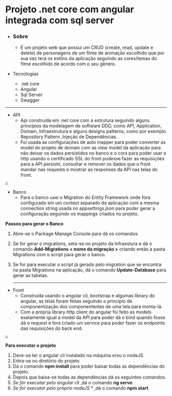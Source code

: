 # 	**Projeto .net core com angular integrada com sql server**
* ### Sobre

  * É um projeto web que possui um CRUD (create, read, update e delete) de personagens de um filme de animação escolhido que por sua vez terá os estilos da aplicação seguindo as cores/temas do filme escolhido de acordo com o seu gênero.

* Tecnologias
  * .net core
  * Angular
  * Sql Server
  * Swagger

------



* API
  * Api construída em .net core com a estrutura seguindo alguns princípios da modelagem de software DDD, como API, Application, Domain, Infraestrutura e alguns designs patterns, como por exemplo Repository Pattern ,Injeção de Dependências.
  * Foi usada as configurações de auto mapper para poder converter as model do projeto de domain com as view model da aplicação para não deixar os dados persistidos no banco e o cors para poder usar o http usando o certificado SSL do front pudesse fazer as requisições para a API persistir, consultar e remover os dados que o front mandar nas requests e mostrar as responses  da API nas telas do front. 

<img src="C:\Users\solar\Desktop\b6112b27-a350-4579-89c7-2c8c1a709242.jpg" style="zoom:50%;" />

* Banco
  * Para o banco usei o Migration do Entity Framework onde fora configurado em um context separado da aplicação com a mesma connection string usada no appsettings.json para poder gerar a configuração seguindo os mappings criados no projeto.

**Passos para gerar o Banco**

1. Abre-se o Package Manage Console para dá os comandos.

2. Se for gerar o migrations, seta-se no projeto da Infraestura e dá o comando **Add-Migrations < nome da migração >** criando então a pasta Migrations com o script para gerar o banco.

3. Se for para executar o script já gerado pelo migration que se encontra na pasta Migrations na aplicação,  dá o comando **Update-Database**  para gerar as tabelas.

   ------

   

* Front
  * Construída usando o angular cli, bootstrap e algumas library do angular, as telas foram feitas seguindo o principio de componentização dos componententes de uma tela para monta-lá. 
  * Com a própria library http client do angular foi feito as models exatamente igual a model da API para poder dá o bind quando fosse dá o request e fora criado um service para poder fazer os endpoints das requisições do back end.

<img src="C:\Users\solar\Desktop\estruturaFront.PNG" style="zoom:50%;" />

**Para executar o projeto**

1. Deve-se ter o angular cli instalado na máquina e/ou o nodeJS.
2. Entra-se no diretório do projeto 
3. Dá o comando **npm install** para poder baixar todas as dependências do projeto.
4. Depois que baixa-se todas as dependências dá os seguintes comandos.
5.  *Se for executar pelo angular cli* ,dá o comando **ng serve**
6. *Se for executar pelo próprio nodeJS* * ,dá o comando **npm start**